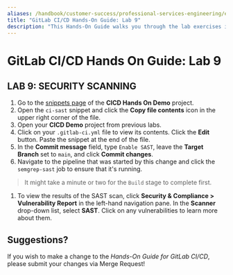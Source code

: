 ```yaml
---
aliases: /handbook/customer-success/professional-services-engineering/education-services/gitlabcicdhandsonlab9.html
title: "GitLab CI/CD Hands-On Guide: Lab 9"
description: "This Hands-On Guide walks you through the lab exercises in the GitLab CI/CD course."
---
```


# GitLab CI/CD Hands On Guide: Lab 9


## LAB 9: SECURITY SCANNING

1. Go to the [snippets page](https://ilt.gitlabtraining.cloud/professional-services-classes/gitlab-ci-cd/gitlab-cicd-hands-on-demo/-/snippets) of the **CICD Hands On Demo** project.
1. Open the `ci-sast` snippet and click the **Copy file contents** icon in the upper right corner of the file.
1. Open your **CICD Demo** project from previous labs.
1. Click on your `.gitlab-ci.yml` file to view its contents. Click the **Edit** button. Paste the snippet at the end of the file.
1. In the **Commit message** field, type `Enable SAST`, leave the **Target Branch** set to `main`, and click **Commit changes**.
1. Navigate to the pipeline that was started by this change and click the `semgrep-sast` job to ensure that it's running.
> It might take a minute or two for the `Build` stage to complete first.
1. To view the results of the SAST scan, click **Security & Compliance > Vulnerability Report** in the left-hand navigation pane. In the **Scanner** drop-down list, select **SAST**. Click on any vulnerabilities to learn more about them.

## Suggestions?

If you wish to make a change to the *Hands-On Guide for GitLab CI/CD*, please submit your changes via Merge Request!
